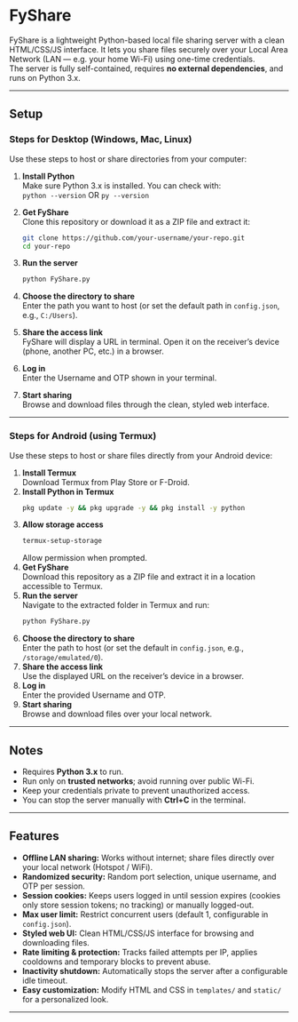 # FyShare

FyShare is a lightweight Python-based local file sharing server with a clean HTML/CSS/JS interface. It lets you share files securely over your Local Area Network (LAN — e.g. your home Wi-Fi) using one-time credentials.  
The server is fully self-contained, requires **no external dependencies**, and runs on Python 3.x.  

---

## Setup

### Steps for Desktop (Windows, Mac, Linux)  
Use these steps to host or share directories from your computer:  

1. **Install Python**  
   Make sure Python 3.x is installed. You can check with:  
   `python --version`
   OR
   `py --version`

2. **Get FyShare**  
   Clone this repository or download it as a ZIP file and extract it:  
   ```bash
   git clone https://github.com/your-username/your-repo.git
   cd your-repo
   ```
3. **Run the server**  
   ```bash
   python FyShare.py
   ```
4. **Choose the directory to share**  
   Enter the path you want to host (or set the default path in `config.json`, e.g., `C:/Users`).  
5. **Share the access link**  
   FyShare will display a URL in terminal. Open it on the receiver’s device (phone, another PC, etc.) in a browser.  
6. **Log in**  
   Enter the Username and OTP shown in your terminal.  
7. **Start sharing**  
   Browse and download files through the clean, styled web interface.

---

### Steps for Android (using Termux)  
Use these steps to host or share files directly from your Android device:  

1. **Install Termux**  
   Download Termux from Play Store or F-Droid.  
2. **Install Python in Termux**  
   ```bash
   pkg update -y && pkg upgrade -y && pkg install -y python
   ```
3. **Allow storage access**  
   ```bash
   termux-setup-storage
   ```
   Allow permission when prompted.  
4. **Get FyShare**  
   Download this repository as a ZIP file and extract it in a location accessible to Termux.  
5. **Run the server**  
   Navigate to the extracted folder in Termux and run:  
   ```bash
   python FyShare.py
   ```
6. **Choose the directory to share**  
   Enter the path to host (or set the default in `config.json`, e.g., `/storage/emulated/0`).  
7. **Share the access link**  
   Use the displayed URL on the receiver’s device in a browser.  
8. **Log in**  
   Enter the provided Username and OTP.  
9. **Start sharing**  
   Browse and download files over your local network.

---

## Notes

- Requires **Python 3.x** to run.  
- Run only on **trusted networks**; avoid running over public Wi-Fi.  
- Keep your credentials private to prevent unauthorized access.  
- You can stop the server manually with **Ctrl+C** in the terminal.  

---

## Features

- **Offline LAN sharing:** Works without internet; share files directly over your local network (Hotspot / WiFi).  
- **Randomized security:** Random port selection, unique username, and OTP per session.  
- **Session cookies:** Keeps users logged in until session expires (cookies only store session tokens; no tracking) or manually logged-out.  
- **Max user limit:** Restrict concurrent users (default 1, configurable in `config.json`).  
- **Styled web UI:** Clean HTML/CSS/JS interface for browsing and downloading files.  
- **Rate limiting & protection:** Tracks failed attempts per IP, applies cooldowns and temporary blocks to prevent abuse.  
- **Inactivity shutdown:** Automatically stops the server after a configurable idle timeout.  
- **Easy customization:** Modify HTML and CSS in `templates/` and `static/` for a personalized look.

---
